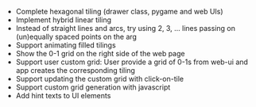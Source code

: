 * Complete hexagonal tiling (drawer class, pygame and web UIs)
* Implement hybrid linear tiling
* Instead of straight lines and arcs, try using 2, 3, ... lines passing on (un)equally spaced points on the arg 
* Support animating filled tilings
* Show the 0-1 grid on the right side of the web page
* Support user custom grid: User provide a grid of 0-1s from web-ui and app creates the corresponding tiling
* Support updating the custom grid with click-on-tile
* Support custom grid generation with javascript
* Add hint texts to UI elements